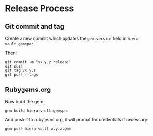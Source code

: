 # Release Process

## Git commit and tag

Create a new commit which updates the `gem.version` field in `hiera-vault.gemspec`.

Then:

    git commit -m "vx.y.z release"
    git push
    git tag vx.y.z
    git push --tags

## Rubygems.org

Now build the gem:

    gem build hiera-vault.gemspec

And push it to rubygems.org, it will prompt for credentials if necessary:

    gem push hiera-vault-x.y.z.gem
